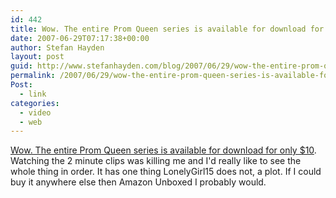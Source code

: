 ```yaml
---
id: 442
title: Wow. The entire Prom Queen series is available for download for only $10
date: 2007-06-29T07:17:38+00:00
author: Stefan Hayden
layout: post
guid: http://www.stefanhayden.com/blog/2007/06/29/wow-the-entire-prom-queen-series-is-available-for-download-for-only-10/
permalink: /2007/06/29/wow-the-entire-prom-queen-series-is-available-for-download-for-only-10/
Post:
  - link
categories:
  - video
  - web
---
```

<p><a href="http://www.amazon.com/gp/product/B000SQFMI6/">Wow. The entire Prom Queen series is available for download for only $10</a>. Watching the 2 minute clips was killing me and I'd really like to see the whole thing in order. It has one thing LonelyGirl15 does not, a plot. If I could buy it anywhere else then Amazon Unboxed I probably would.
</p>
